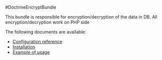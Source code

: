 #DoctrineEncryptBundle 

This bundle is responsible for encryption/decryption of the data in DB. All encryption/decryption work on PHP side

The following documents are available:

* [Configuration reference](https://github.com/marcel-ambta/DoctrineEncryptBundle/blob/master/Resources/doc/configuration_reference.md)
* [Installation](https://github.com/marcel-ambta/DoctrineEncryptBundle/blob/master/Resources/doc/installation.md)
* [Example of usage](https://github.com/marcel-ambta/DoctrineEncryptBundle/blob/master/Resources/doc/example_of_usage.md)
